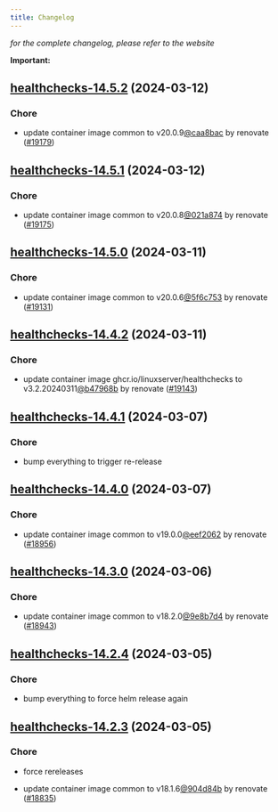 ```yaml
---
title: Changelog
---
```



*for the complete changelog, please refer to the website*

**Important:**


## [healthchecks-14.5.2](https://github.com/truecharts/charts/compare/healthchecks-14.5.1...healthchecks-14.5.2) (2024-03-12)

### Chore



- update container image common to v20.0.9[@caa8bac](https://github.com/caa8bac) by renovate ([#19179](https://github.com/truecharts/charts/issues/19179))


## [healthchecks-14.5.1](https://github.com/truecharts/charts/compare/healthchecks-14.5.0...healthchecks-14.5.1) (2024-03-12)

### Chore



- update container image common to v20.0.8[@021a874](https://github.com/021a874) by renovate ([#19175](https://github.com/truecharts/charts/issues/19175))


## [healthchecks-14.5.0](https://github.com/truecharts/charts/compare/healthchecks-14.4.2...healthchecks-14.5.0) (2024-03-11)

### Chore



- update container image common to v20.0.6[@5f6c753](https://github.com/5f6c753) by renovate ([#19131](https://github.com/truecharts/charts/issues/19131))


## [healthchecks-14.4.2](https://github.com/truecharts/charts/compare/healthchecks-14.4.1...healthchecks-14.4.2) (2024-03-11)

### Chore



- update container image ghcr.io/linuxserver/healthchecks to v3.2.20240311[@b47968b](https://github.com/b47968b) by renovate ([#19143](https://github.com/truecharts/charts/issues/19143))


## [healthchecks-14.4.1](https://github.com/truecharts/charts/compare/healthchecks-14.4.0...healthchecks-14.4.1) (2024-03-07)

### Chore



- bump everything to trigger re-release


## [healthchecks-14.4.0](https://github.com/truecharts/charts/compare/healthchecks-14.3.0...healthchecks-14.4.0) (2024-03-07)

### Chore



- update container image common to v19.0.0[@eef2062](https://github.com/eef2062) by renovate ([#18956](https://github.com/truecharts/charts/issues/18956))


## [healthchecks-14.3.0](https://github.com/truecharts/charts/compare/healthchecks-14.2.4...healthchecks-14.3.0) (2024-03-06)

### Chore



- update container image common to v18.2.0[@9e8b7d4](https://github.com/9e8b7d4) by renovate ([#18943](https://github.com/truecharts/charts/issues/18943))


## [healthchecks-14.2.4](https://github.com/truecharts/charts/compare/healthchecks-14.2.3...healthchecks-14.2.4) (2024-03-05)

### Chore



- bump everything to force helm release again


## [healthchecks-14.2.3](https://github.com/truecharts/charts/compare/healthchecks-14.2.1...healthchecks-14.2.3) (2024-03-05)

### Chore



- force rereleases

- update container image common to v18.1.6[@904d84b](https://github.com/904d84b) by renovate ([#18835](https://github.com/truecharts/charts/issues/18835))








